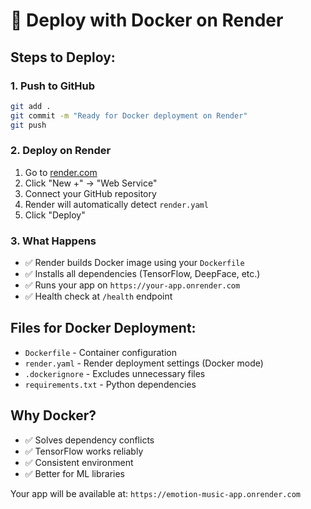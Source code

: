 # 🐳 Deploy with Docker on Render

## Steps to Deploy:

### 1. Push to GitHub
```bash
git add .
git commit -m "Ready for Docker deployment on Render"
git push
```

### 2. Deploy on Render
1. Go to [render.com](https://render.com)
2. Click "New +" → "Web Service"
3. Connect your GitHub repository
4. Render will automatically detect `render.yaml`
5. Click "Deploy"

### 3. What Happens
- ✅ Render builds Docker image using your `Dockerfile`
- ✅ Installs all dependencies (TensorFlow, DeepFace, etc.)
- ✅ Runs your app on `https://your-app.onrender.com`
- ✅ Health check at `/health` endpoint

## Files for Docker Deployment:
- `Dockerfile` - Container configuration
- `render.yaml` - Render deployment settings (Docker mode)
- `.dockerignore` - Excludes unnecessary files
- `requirements.txt` - Python dependencies

## Why Docker?
- ✅ Solves dependency conflicts
- ✅ TensorFlow works reliably
- ✅ Consistent environment
- ✅ Better for ML libraries

Your app will be available at: `https://emotion-music-app.onrender.com`